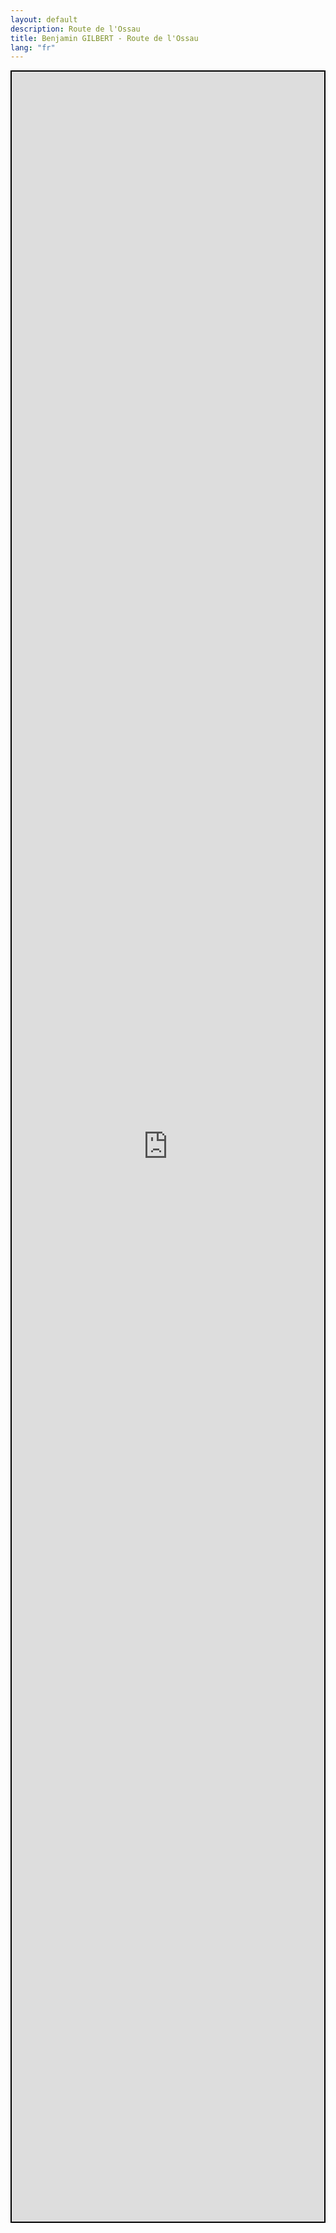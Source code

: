 ```yaml
---
layout: default
description: Route de l'Ossau
title: Benjamin GILBERT - Route de l'Ossau
lang: "fr"
---
```


<div align="center" style="height: 86vh; border: 2px solid black"><iframe src="https://footpathapp.com/routes/86FA014C-2E1C-4DCB-8B0F-A1D1010D779A?embed=1" style="width: 100%; height: 86vh; border: 0"></iframe></div>